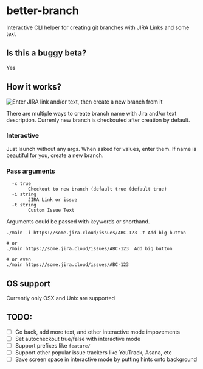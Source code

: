 # better-branch
Interactive CLI helper for creating git branches with JIRA Links and some text

## Is this a buggy beta?

Yes

## How it works?
![Enter JIRA link and/or text, then create a new branch from it](https://media.giphy.com/media/ji7D1GBEFgQRQE0oHM/giphy.gif)

There are multiple ways to create branch name with Jira and/or text description.
Currenly new branch is checkouted after creation by default.

### Interactive
Just launch without any args. When asked for values, enter them. If name is beautiful for you, create a new branch.

### Pass arguments
```shell
  -c true
    	Checkout to new branch (default true (default true)
  -i string
    	JIRA Link or issue
  -t string
    	Custom Issue Text
```
Arguments could be passed with keywords or shorthand.

```shell
./main -i https://some.jira.cloud/issues/ABC-123 -t Add big button

# or
./main https://some.jira.cloud/issues/ABC-123  Add big button

# or even
./main https://some.jira.cloud/issues/ABC-123
```


## OS support
Currently only OSX and Unix are supported

## TODO:
- [ ] Go back, add more text, and other interactive mode impovements
- [ ] Set autocheckout true/false with interactive mode
- [ ] Support prefixes like `feature/`
- [ ] Support other popular issue trackers like YouTrack, Asana, etc
- [ ] Save screen space in interactive mode by putting hints onto background
